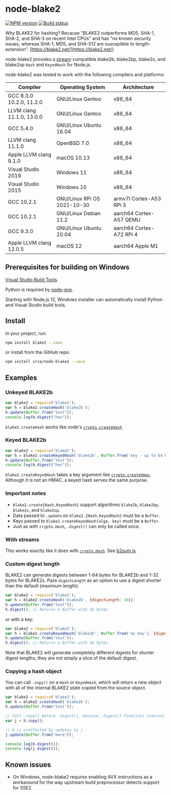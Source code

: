 # node-blake2

[![NPM version][npm-image]][npm-url]
[![Build status][github-actions-image]][github-actions-url]

Why BLAKE2 for hashing?  Because "BLAKE2 outperforms MD5, SHA-1, SHA-2,
and SHA-3 on recent Intel CPUs" and has "no known security issues, whereas
SHA-1, MD5, and SHA-512 are susceptible to length-extension".
[https://blake2.net/](https://blake2.net/)

node-blake2 provides a [stream](https://nodejs.org/api/stream.html)-compatible
blake2b, blake2bp, blake2s, and blake2sp `Hash` and `KeyedHash` for Node.js.

node-blake2 was tested to work with the following compilers and platforms:

| Compiler                  | Operating System            | Architecture             |
|---------------------------|-----------------------------|--------------------------|
| GCC 8.3.0 10.2.0, 11.2.0  | GNU/Linux Gentoo            | x86_64                   |
| LLVM clang 11.1.0, 13.0.0 | GNU/Linux Gentoo            | x86_64                   |
| GCC 5.4.0                 | GNU/Linux Ubuntu 16.04      | x86_64                   |
| LLVM clang 11.1.0         | OpenBSD 7.0                 | x86_64                   |
| Apple LLVM clang 9.1.0    | macOS 10.13                 | x86_64                   |
| Visual Studio 2019        | Windows 11                  | x86_64                   |
| Visual Studio 2015        | Windows 10                  | x86_64                   |
| GCC 10.2.1                | GNU/Linux RPi OS 2021-10-30 | armv7l Cortex-A53 RPi 3  |
| GCC 10.2.1                | GNU/Linux Debian 11.2       | aarch64 Cortex-A57 QEMU  |
| GCC 9.3.0                 | GNU/Linux Ubuntu 20.04      | aarch64 Cortex-A72 RPi 4 |
| Apple LLVM clang 12.0.5   | macOS 12                    | aarch64 Apple M1         |

## Prerequisites for building on Windows

[Visual Studio Build Tools](https://github.com/felixrieseberg/windows-build-tools).

Python is required by [node-gyp](https://github.com/nodejs/node-gyp).

Starting with Node.js 12, Windows installer can automatically install Python and Visual Studio build tools.

## Install

In your project, run:

```sh
npm install blake2 --save
```

or install from the GitHub repo:

```sh
npm install vrza/node-blake2 --save
```

## Examples

### Unkeyed BLAKE2b

```js
var blake2 = require('blake2');
var h = blake2.createHash('blake2b');
h.update(Buffer.from("test"));
console.log(h.digest("hex"));
```

`blake2.createHash` works like node's
[`crypto.createHash`](https://nodejs.org/api/crypto.html#crypto_crypto_createhash_algorithm_options).

### Keyed BLAKE2b

```js
var blake2 = require('blake2');
var h = blake2.createKeyedHash('blake2b', Buffer.from('key - up to 64 bytes for blake2b, 32 for blake2s'));
h.update(Buffer.from("test"));
console.log(h.digest("hex"));
```

`blake2.createKeyedHash` takes a key argument like
[`crypto.createHmac`](https://nodejs.org/api/crypto.html#crypto_crypto_createhmac_algorithm_key_options).
Although it is not an HMAC, a keyed hash serves the same purpose.

### Important notes

- `blake2.create{Hash,KeyedHash}` support algorithms `blake2b`, `blake2bp`, `blake2s`, and `blake2sp`.
- Data passed to `.update` on `blake2.{Hash,KeyedHash}` must be a `Buffer`.
- Keys passed to `blake2.createKeyedHash(algo, key)` must be a `Buffer`.
- Just as with `crypto.Hash`, `.digest()` can only be called once.

### With streams

This works exactly like it does with [`crypto.Hash`](https://nodejs.org/api/crypto.html#crypto_crypto_createhash_algorithm_options).  See [b2sum.js](https://github.com/vrza/node-blake2/blob/master/b2sum.js).

### Custom digest length

BLAKE2 can generate digests between 1-64 bytes for BLAKE2b and 1-32 bytes for
BLAKE2s.  Pass `digestLength` as an option to use a digest shorter than the
default (maximum length):

```js
var blake2 = require('blake2');
var h = blake2.createHash('blake2b', {digestLength: 16});
h.update(Buffer.from("test"));
h.digest(); // Returns a Buffer with 16 bytes
```

or with a key:

```js
var blake2 = require('blake2');
var h = blake2.createKeyedHash('blake2b', Buffer.from('my key'), {digestLength: 16});
h.update(Buffer.from("test"));
h.digest(); // Returns a Buffer with 16 bytes
```

Note that BLAKE2 will generate completely different digests for shorter digest
lengths; they are not simply a slice of the default digest.

### Copying a hash object

You can call `.copy()` on a `Hash` or `KeyedHash`, which will return a new object with all of the internal BLAKE2 state copied from the source object.

```js
var blake2 = require('blake2');
var h = blake2.createHash('blake2b');
h.update(Buffer.from("test"));

// Call .copy() before .digest(), because .digest() finalizes internal state
var j = h.copy();

// h is unaffected by updates to j
j.update(Buffer.from("more"));

console.log(h.digest());
console.log(j.digest());
```

## Known issues

- On Windows, node-blake2 requires enabling AVX instructions as a workaround for the way upstream build preprocessor detects support for SSE2.

[npm-image]: https://img.shields.io/npm/v/blake2.svg
[npm-url]: https://npmjs.org/package/blake2
[github-actions-image]: https://github.com/vrza/node-blake2/actions/workflows/build.yml/badge.svg
[github-actions-url]: https://github.com/vrza/node-blake2/actions
